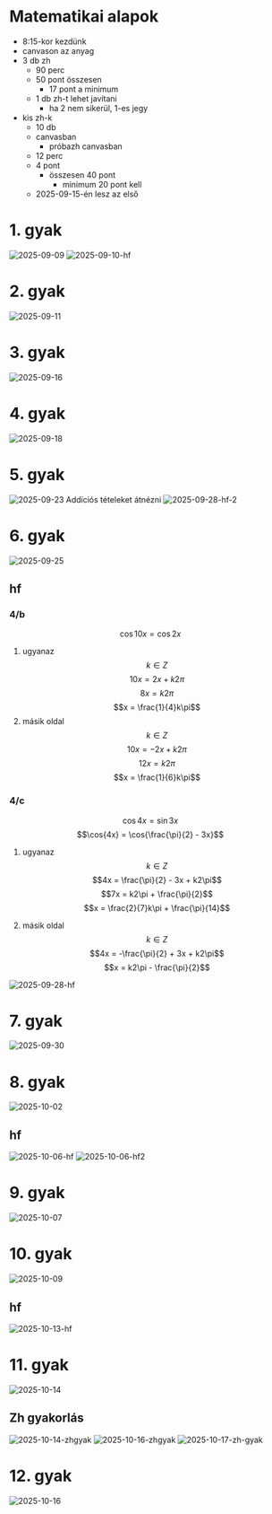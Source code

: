 # Matematikai alapok

- 8:15-kor kezdünk
- canvason az anyag
- 3 db zh
    - 90 perc
    - 50 pont összesen
        - 17 pont a minimum
    - 1 db zh-t lehet javítani
        - ha 2 nem sikerül, 1-es jegy
- kis zh-k
    - 10 db
    - canvasban
        - próbazh canvasban
    - 12 perc
    - 4 pont
        - összesen 40 pont
            - minimum 20 pont kell
    - 2025-09-15-én lesz az első

# 1. gyak

![2025-09-09](2025-09-09.svg)
![2025-09-10-hf](2025-09-10-hf.svg)

# 2. gyak

![2025-09-11](2025-09-11.svg)

# 3. gyak

![2025-09-16](2025-09-16.svg)

# 4. gyak

![2025-09-18](2025-09-18.svg)

# 5. gyak

![2025-09-23](2025-09-23.svg)
Addíciós tételeket átnézni
![2025-09-28-hf-2](2025-09-28-hf-2.svg)

# 6. gyak

![2025-09-25](2025-09-25.svg)

## hf

### 4/b

$$\cos{10x} = \cos{2x}$$

1. ugyanaz
    $$ k \in Z$$
    $$10x = 2x + k2\pi$$
    $$8x = k2\pi$$
    $$x = \frac{1}{4}k\pi$$
2. másik oldal
    $$k \in Z$$
    $$10x = -2x + k2\pi$$
    $$12x = k2\pi$$
    $$x = \frac{1}{6}k\pi$$

### 4/c

$$\cos{4x} = \sin{3x}$$
$$\cos{4x} = \cos{\frac{\pi}{2} - 3x}$$

1. ugyanaz
    $$k \in Z$$
    $$4x = \frac{\pi}{2} - 3x + k2\pi$$
    $$7x = k2\pi + \frac{\pi}{2}$$
    $$x = \frac{2}{7}k\pi + \frac{\pi}{14}$$

2. másik oldal
    $$k \in Z$$
    $$4x = -\frac{\pi}{2} + 3x + k2\pi$$
    $$x = k2\pi - \frac{\pi}{2}$$

![2025-09-28-hf](2025-09-28-hf.svg)

# 7. gyak

![2025-09-30](2025-09-30.svg)

# 8. gyak

![2025-10-02](2025-10-02.svg)

## hf

![2025-10-06-hf](2025-10-06-hf.svg)
![2025-10-06-hf2](2025-10-06-hf2.svg)

# 9. gyak

![2025-10-07](2025-10-07.svg)

# 10. gyak

![2025-10-09](2025-10-09.svg)

## hf

![2025-10-13-hf](2025-10-13-hf.svg)

# 11. gyak

![2025-10-14](2025-10-14.svg)

## Zh gyakorlás

![2025-10-14-zhgyak](2025-10-14-zhgyak.svg)
![2025-10-16-zhgyak](2025-10-16-zhgyak.svg)
![2025-10-17-zh-gyak](2025-10-17-zh-gyak.svg)

# 12. gyak

![2025-10-16](2025-10-16.svg)
